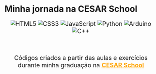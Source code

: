 # Minha jornada na CESAR School

<div style="display: inline_block; text-align: center; font-size: 20px;">

![HTML5](https://img.shields.io/badge/HTML5-E34F26?style=for-the-badge&logo=html5&logoColor=white)
![CSS3](https://img.shields.io/badge/CSS3-1572B6?style=for-the-badge&logo=css3&logoColor=white)
![JavaScript](https://img.shields.io/badge/JavaScript-F7DF1E?style=for-the-badge&logo=javascript&logoColor=black)
![Python](https://img.shields.io/badge/Python-14354C?style=for-the-badge&logo=python&logoColor=white)
![Arduino](https://img.shields.io/badge/Arduino-00979D?style=for-the-badge&logo=Arduino&logoColor=white)
![C++](https://img.shields.io/badge/C%2B%2B-00599C?style=for-the-badge&logo=c%2B%2B&logoColor=white)



<br>

Códigos criados a partir das aulas e exercícios durante minha graduação na <a href="https://www.cesar.school/"> <strong style = "color: #ffa500; text-decoration: underline; cursor: pointer;">CESAR School<strong></a>
</div>
